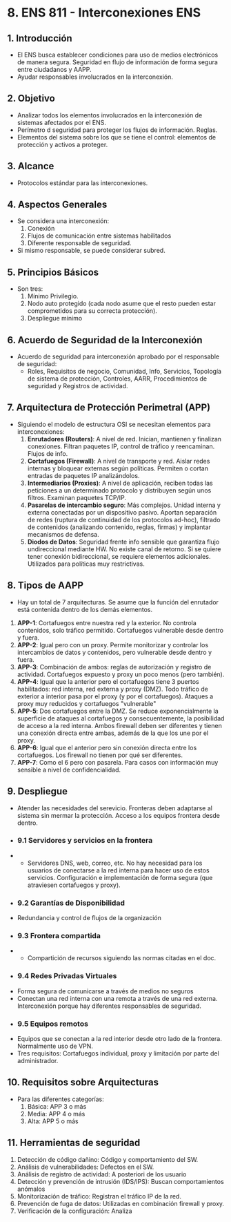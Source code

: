 # 8. ENS 811 - Interconexiones ENS

## 1. Introducción
- El ENS busca establecer condiciones para uso de medios electrónicos de manera segura. Seguridad en flujo de información de forma segura entre ciudadanos y AAPP.
- Ayudar responsables involucrados en la interconexión.

## 2. Objetivo
- Analizar todos los elementos involucrados en la interconexión de sistemas afectados por el ENS.
- Perímetro d seguridad para proteger los flujos de información. Reglas.
- Elementos del sistema sobre los que se tiene el control: elementos de protección y activos a proteger.

## 3. Alcance
- Protocolos estándar para las interconexiones.

## 4. Aspectos Generales
- Se considera una interconexión:
  1. Conexión
  2. Flujos de comunicación entre sistemas habilitados
  3. Diferente responsable de seguridad.
- Si mismo responsable, se puede considerar subred.

## 5. Principios Básicos
- Son tres:
  1. Mínimo Privilegio.
  2. Nodo auto protegido (cada nodo asume que el resto pueden estar comprometidos para su correcta protección).
  3. Despliegue mínimo

## 6. Acuerdo de Seguridad de la Interconexión
- Acuerdo de seguridad para interconexión aprobado por el responsable de seguridad:
  - Roles, Requisitos de negocio, Comunidad, Info, Servicios, Topología de sistema de protección, Controles, AARR, Procedimientos de seguridad y Registros de actividad.

## 7. Arquitectura de Protección Perimetral (APP)
- Siguiendo el modelo de estructura OSI se necesitan elementos para interconexiones:
    1. **Enrutadores (Routers)**: A nivel de red. Inician, mantienen y finalizan conexiones. Filtran paquetes IP, control de tráfico y reencaminan. Flujos de info.
    2. **Cortafuegos (Firewall)**: A nivel de transporte y red. Aislar redes internas y bloquear externas según políticas. Permiten o cortan entradas de paquetes IP analizándolos.
    3. **Intermediarios (Proxies)**: A nivel de aplicación, reciben todas las peticiones a un determinado protocolo y distribuyen según unos filtros. Examinan paquetes TCP/IP. 
    4. **Pasarelas de intercambio seguro**: Más complejos. Unidad interna y externa conectadas por un dispositivo pasivo. Aportan separación de redes (ruptura de continuidad de los protocolos ad-hoc), filtrado de contenidos (analizando contenido, reglas, firmas) y implantar mecanismos de defensa.
    5. **Diodos de Datos**: Seguridad frente info sensible que garantiza flujo undireccional mediante HW. No existe canal de retorno. Si se quiere tener conexión bidireccional, se requiere elementos adicionales. Utilizados para políticas muy restrictivas.

## 8. Tipos de AAPP
- Hay un total de 7 arquitecturas. Se asume que la función del enrutador está contenida dentro de los demás elementos.
1. **APP-1**: Cortafuegos entre nuestra red y la exterior. No controla contenidos, solo tráfico permitido. Cortafuegos vulnerable desde dentro y fuera.
2. **APP-2**: Igual pero con un proxy. Permite monitorizar y controlar los intercambios de datos y contenidos, pero vulnerable desde dentro y fuera.
3. **APP-3**: Combinación de ambos: reglas de autorización y registro de actividad. Cortafuegos expuesto y proxy un poco menos (pero también).
4. **APP-4**: Igual que la anterior pero el cortafuegos tiene 3 puertos habilitados: red interna, red externa y proxy (DMZ). Todo tráfico de exterior a interior pasa por el proxy (y por el cortafuegos). Ataques a proxy muy reducidos y cortafuegos "vulnerable"
5. **APP-5**: Dos cortafuegos entre la DMZ. Se reduce exponencialmente la superficie de ataques al cortafuegos y consecuentemente, la posibilidad de acceso a la red interna. Ambos firewall deben ser diferentes y tienen una conexión directa entre ambas, además de la que los une por el proxy.
6. **APP-6**: Igual que el anterior pero sin conexión directa entre los cortafuegos. Los firewall no tienen por qué ser diferentes. 
7. **APP-7**: Como el 6 pero con pasarela. Para casos con información muy sensible a nivel de confidencialidad.

## 9. Despliegue
- Atender las necesidades del serevicio. Fronteras deben adaptarse al sistema sin mermar la protección. Acceso a los equipos frontera desde dentro.
- ### 9.1 Servidores y servicios en la frontera
- - Servidores DNS, web, correo, etc. No hay necesidad para los usuarios de conectarse a la red interna para hacer uso de estos servicios. Configuración e implementación de forma segura (que atraviesen cortafuegos y proxy).
- ### 9.2 Garantías de Disponibilidad 
- Redundancia y control de flujos de la organización
- ### 9.3 Frontera compartida
- - Compartición de recursos siguiendo las normas citadas en el doc.
- ### 9.4 Redes Privadas Virtuales
- Forma segura de comunicarse a través de medios no seguros
- Conectan una red interna con una remota a través de una red externa. Interconexión porque hay diferentes responsables de seguridad.
- ### 9.5 Equipos remotos 
- Equipos que se conectan a la red interior desde otro lado de la frontera. Normalmente uso de VPN.
- Tres requisitos: Cortafuegos individual, proxy y limitación por parte del administrador.

## 10. Requisitos sobre Arquitecturas
- Para las diferentes categorías:
  1. Básica: APP 3 o más
  2. Media: APP 4 o más
  3. Alta: APP 5 o más

## 11. Herramientas de seguridad
1. Detección de código dañino: Código y comportamiento del SW.
2. Análisis de vulnerabilidades: Defectos en el SW.
3. Análisis de registro de actividad: A posteriori de los usuario
4. Detección y prevención de intrusión (IDS/IPS): Buscan comportamientos anómalos
5. Monitorización de tráfico: Registran el tráfico IP de la red.
6. Prevención de fuga de datos: Utilizadas en combinación firewall y proxy.
7. Verificación de la configuración: Analiza
